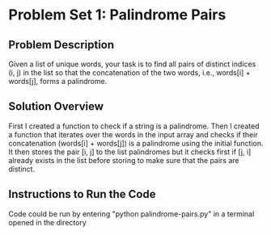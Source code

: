 # Problem Set 1: Palindrome Pairs

## Problem Description

Given a list of unique words, your task is to find all pairs of distinct indices (i, j) in the list so that
the concatenation of the two words, i.e., words[i] + words[j], forms a palindrome.

## Solution Overview

First I created a function to check if a string is a palindrome.
Then I created a function that iterates over the words in the input array and checks if their concatenation (words[i] + words[j])
is a palindrome using the initial function. It then stores the pair [i, j] to the list palindromes but it checks first if [j, i]
already exists in the list before storing to make sure that the pairs are distinct.

## Instructions to Run the Code

Code could be run by entering "python palindrome-pairs.py" in a terminal opened in the directory

